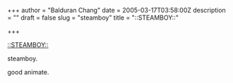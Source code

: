 +++
author = "Balduran Chang"
date = 2005-03-17T03:58:00Z
description = ""
draft = false
slug = "steamboy"
title = "::STEAMBOY::"

+++


[::STEAMBOY::](http://www.steamboy.net/intro.shtml)

steamboy.  
  
good animate.

